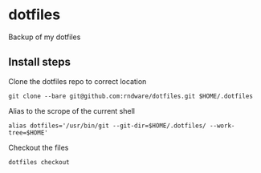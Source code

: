 # dotfiles
Backup of my dotfiles

## Install steps

Clone the dotfiles repo to correct location
```
git clone --bare git@github.com:rndware/dotfiles.git $HOME/.dotfiles
```
Alias to the scrope of the current shell
```
alias dotfiles='/usr/bin/git --git-dir=$HOME/.dotfiles/ --work-tree=$HOME'
```
Checkout the files
```
dotfiles checkout
```
